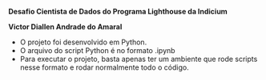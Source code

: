 **Desafio Cientista de Dados do Programa Lighthouse da Indicium**

**Victor Diallen Andrade do Amaral**

- O projeto foi desenvolvido em Python.
- O arquivo do script Python é no formato .ipynb
- Para executar o projeto, basta apenas ter um ambiente que rode scripts nesse formato
  e rodar normalmente todo o código.
